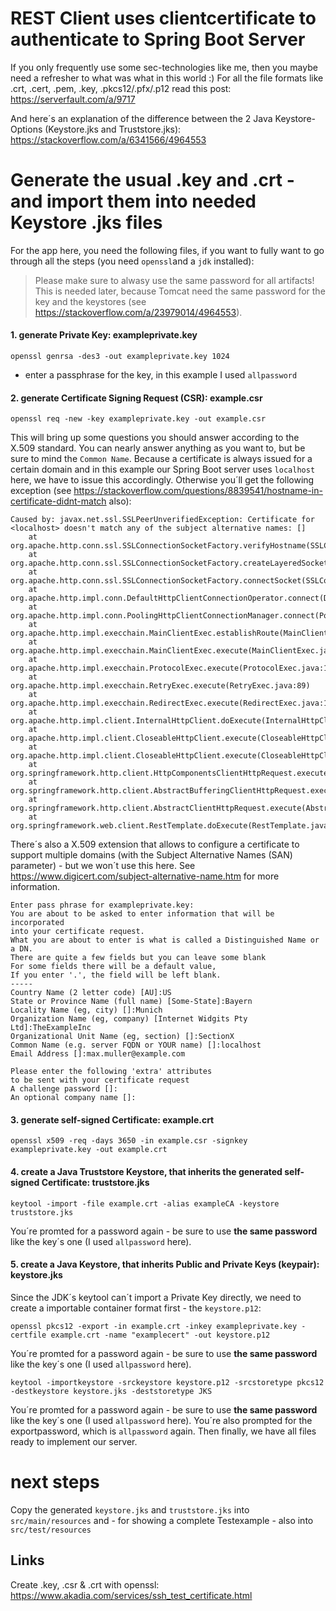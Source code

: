 REST Client uses clientcertificate to authenticate to Spring Boot Server
=============================

If you only frequently use some sec-technologies like me, then you maybe need a refresher to what was what in this world :) For all the file formats like .crt, .cert, .pem, .key, .pkcs12/.pfx/.p12 read this post: https://serverfault.com/a/9717

And here´s an explanation of the difference between the 2 Java Keystore-Options (Keystore.jks and Truststore.jks): https://stackoverflow.com/a/6341566/4964553


# Generate the usual .key and .crt - and import them into needed Keystore .jks files

For the app here, you need the following files, if you want to fully want to go through all the steps (you need `openssl`and a `jdk` installed):

> Please make sure to alwasy use the same password for all artifacts! This is needed later, because Tomcat need the same password for the key and the keystores (see https://stackoverflow.com/a/23979014/4964553).


#### 1. generate Private Key: exampleprivate.key

```
openssl genrsa -des3 -out exampleprivate.key 1024
```

- enter a passphrase for the key, in this example I used `allpassword`


#### 2. generate Certificate Signing Request (CSR): example.csr

```
openssl req -new -key exampleprivate.key -out example.csr
```

This will bring up some questions you should answer according to the X.509 standard. You can nearly answer anything as you want to, but be sure to mind the `Common Name`. Because a certificate is always issued for a certain domain and in this example our Spring Boot server uses `localhost` here, we have to issue this accordingly. Otherwise you´ll get the following exception (see https://stackoverflow.com/questions/8839541/hostname-in-certificate-didnt-match also):

```
Caused by: javax.net.ssl.SSLPeerUnverifiedException: Certificate for <localhost> doesn't match any of the subject alternative names: []
	at org.apache.http.conn.ssl.SSLConnectionSocketFactory.verifyHostname(SSLConnectionSocketFactory.java:467)
	at org.apache.http.conn.ssl.SSLConnectionSocketFactory.createLayeredSocket(SSLConnectionSocketFactory.java:397)
	at org.apache.http.conn.ssl.SSLConnectionSocketFactory.connectSocket(SSLConnectionSocketFactory.java:355)
	at org.apache.http.impl.conn.DefaultHttpClientConnectionOperator.connect(DefaultHttpClientConnectionOperator.java:142)
	at org.apache.http.impl.conn.PoolingHttpClientConnectionManager.connect(PoolingHttpClientConnectionManager.java:359)
	at org.apache.http.impl.execchain.MainClientExec.establishRoute(MainClientExec.java:381)
	at org.apache.http.impl.execchain.MainClientExec.execute(MainClientExec.java:237)
	at org.apache.http.impl.execchain.ProtocolExec.execute(ProtocolExec.java:185)
	at org.apache.http.impl.execchain.RetryExec.execute(RetryExec.java:89)
	at org.apache.http.impl.execchain.RedirectExec.execute(RedirectExec.java:111)
	at org.apache.http.impl.client.InternalHttpClient.doExecute(InternalHttpClient.java:185)
	at org.apache.http.impl.client.CloseableHttpClient.execute(CloseableHttpClient.java:83)
	at org.apache.http.impl.client.CloseableHttpClient.execute(CloseableHttpClient.java:56)
	at org.springframework.http.client.HttpComponentsClientHttpRequest.executeInternal(HttpComponentsClientHttpRequest.java:89)
	at org.springframework.http.client.AbstractBufferingClientHttpRequest.executeInternal(AbstractBufferingClientHttpRequest.java:48)
	at org.springframework.http.client.AbstractClientHttpRequest.execute(AbstractClientHttpRequest.java:53)
	at org.springframework.web.client.RestTemplate.doExecute(RestTemplate.java:652)
```

There´s also a X.509 extension that allows to configure a certificate to support multiple domains (with the Subject Alternative Names (SAN) parameter) - but we won´t use this here. See https://www.digicert.com/subject-alternative-name.htm for more information.

```
Enter pass phrase for exampleprivate.key:
You are about to be asked to enter information that will be incorporated
into your certificate request.
What you are about to enter is what is called a Distinguished Name or a DN.
There are quite a few fields but you can leave some blank
For some fields there will be a default value,
If you enter '.', the field will be left blank.
-----
Country Name (2 letter code) [AU]:US
State or Province Name (full name) [Some-State]:Bayern
Locality Name (eg, city) []:Munich
Organization Name (eg, company) [Internet Widgits Pty Ltd]:TheExampleInc
Organizational Unit Name (eg, section) []:SectionX
Common Name (e.g. server FQDN or YOUR name) []:localhost
Email Address []:max.muller@example.com

Please enter the following 'extra' attributes
to be sent with your certificate request
A challenge password []:
An optional company name []:
```


#### 3. generate self-signed Certificate: example.crt

```
openssl x509 -req -days 3650 -in example.csr -signkey exampleprivate.key -out example.crt
```


#### 4. create a Java Truststore Keystore, that inherits the generated self-signed Certificate: truststore.jks

```
keytool -import -file example.crt -alias exampleCA -keystore truststore.jks
```

You´re promted for a password again - be sure to use __the same password__ like the key´s one (I used `allpassword` here).


#### 5. create a Java Keystore, that inherits Public and Private Keys (keypair): keystore.jks

Since the JDK´s keytool can´t import a Private Key directly, we need to create a importable container format first - the `keystore.p12`: 

```
openssl pkcs12 -export -in example.crt -inkey exampleprivate.key -certfile example.crt -name "examplecert" -out keystore.p12
```

You´re promted for a password again - be sure to use __the same password__ like the key´s one (I used `allpassword` here).


```
keytool -importkeystore -srckeystore keystore.p12 -srcstoretype pkcs12 -destkeystore keystore.jks -deststoretype JKS
```

You´re promted for a password again - be sure to use __the same password__ like the key´s one (I used `allpassword` here). You´re also prompted for the exportpassword, which is `allpassword` again. Then finally, we have all files ready to implement our server.


# next steps

Copy the generated `keystore.jks` and `truststore.jks` into `src/main/resources` and - for showing a complete Testexample - also into `src/test/resources`


## Links

Create .key, .csr & .crt with openssl: https://www.akadia.com/services/ssh_test_certificate.html